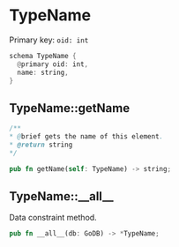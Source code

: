 # TypeName

Primary key: `oid: int`

```rust
schema TypeName {
  @primary oid: int,
  name: string,
}
```
## TypeName::getName

```java
/**
* @brief gets the name of this element.
* @return string
*/
```
```rust
pub fn getName(self: TypeName) -> string;
```
## TypeName::\_\_all\_\_

Data constraint method.

```rust
pub fn __all__(db: GoDB) -> *TypeName;
```
